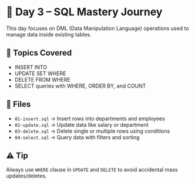 # 📅 Day 3 – SQL Mastery Journey

This day focuses on DML (Data Manipulation Language) operations used to manage data inside existing tables.

## 🔧 Topics Covered
- INSERT INTO
- UPDATE SET WHERE
- DELETE FROM WHERE
- SELECT queries with WHERE, ORDER BY, and COUNT

## 📂 Files
- `01-insert.sql` → Insert rows into departments and employees
- `02-update.sql` → Update data like salary or department
- `03-delete.sql` → Delete single or multiple rows using conditions
- `04-select.sql` → Query data with filters and sorting

## ⚠️ Tip
Always use `WHERE` clause in `UPDATE` and `DELETE` to avoid accidental mass updates/deletes.